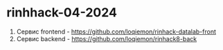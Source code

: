 # rinhhack-04-2024

1. Сервис frontend - https://github.com/loqiemon/rinhack-datalab-front
2. Сервис backend - https://github.com/loqiemon/rinhack8-back